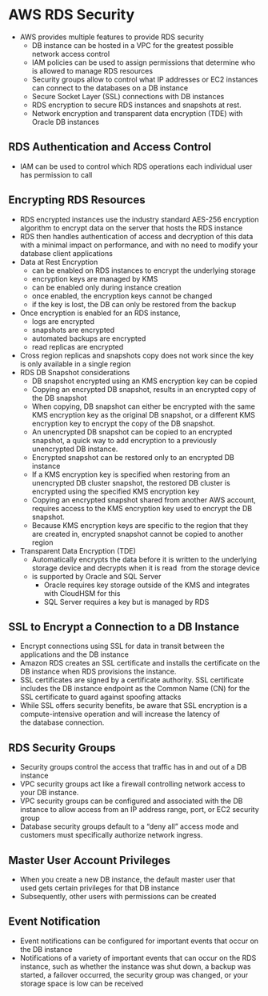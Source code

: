 # AWS RDS Security

* AWS provides multiple features to provide RDS security
  * DB instance can be hosted in a VPC for the greatest possible network access control
  * IAM policies can be used to assign permissions that determine who is allowed to manage RDS resources
  * Security groups allow to control what IP addresses or EC2 instances can connect to the databases on a DB instance
  * Secure Socket Layer \(SSL\) connections with DB instances
  * RDS encryption to secure RDS instances and snapshots at rest.
  * Network encryption and transparent data encryption \(TDE\) with Oracle DB instances

## RDS Authentication and Access Control

* IAM can be used to control which RDS operations each individual user has permission to call

## Encrypting RDS Resources

* RDS encrypted instances use the industry standard AES-256 encryption algorithm to encrypt data on the server that hosts the RDS instance
* RDS then handles authentication of access and decryption of this data with a minimal impact on performance, and with no need to modify your database client applications
* Data at Rest Encryption
  * can be enabled on RDS instances to encrypt the underlying storage
  * encryption keys are managed by KMS
  * can be enabled only during instance creation
  * once enabled, the encryption keys cannot be changed
  * if the key is lost, the DB can only be restored from the backup
* Once encryption is enabled for an RDS instance,
  * logs are encrypted
  * snapshots are encrypted
  * automated backups are encrypted
  * read replicas are encrypted
* Cross region replicas and snapshots copy does not work since the key is only available in a single region
* RDS DB Snapshot considerations
  * DB snapshot encrypted using an KMS encryption key can be copied
  * Copying an encrypted DB snapshot, results in an encrypted copy of the DB snapshot
  * When copying, DB snapshot can either be encrypted with the same KMS encryption key as the original DB snapshot, or a different KMS encryption key to encrypt the copy of the DB snapshot.
  * An unencrypted DB snapshot can be copied to an encrypted snapshot, a quick way to add encryption to a previously unencrypted DB instance.
  * Encrypted snapshot can be restored only to an encrypted DB instance
  * If a KMS encryption key is specified when restoring from an unencrypted DB cluster snapshot, the restored DB cluster is encrypted using the specified KMS encryption key
  * Copying an encrypted snapshot shared from another AWS account, requires access to the KMS encryption key used to encrypt the DB snapshot.
  * Because KMS encryption keys are specific to the region that they are created in, encrypted snapshot cannot be copied to another region
* Transparent Data Encryption \(TDE\)
  * Automatically encrypts the data before it is written to the underlying storage device and decrypts when it is read  from the storage device
  * is supported by Oracle and SQL Server
    * Oracle requires key storage outside of the KMS and integrates with CloudHSM for this
    * SQL Server requires a key but is managed by RDS

## SSL to Encrypt a Connection to a DB Instance

* Encrypt connections using SSL for data in transit between the applications and the DB instance
* Amazon RDS creates an SSL certificate and installs the certificate on the DB instance when RDS provisions the instance.
* SSL certificates are signed by a certificate authority. SSL certificate includes the DB instance endpoint as the Common Name \(CN\) for the SSL certificate to guard against spoofing attacks
* While SSL offers security benefits, be aware that SSL encryption is a compute-intensive operation and will increase the latency of the database connection.

## RDS Security Groups

* Security groups control the access that traffic has in and out of a DB instance
* VPC security groups act like a firewall controlling network access to your DB instance.
* VPC security groups can be configured and associated with the DB instance to allow access from an IP address range, port, or EC2 security group
* Database security groups default to a “deny all” access mode and customers must specifically authorize network ingress.

## Master User Account Privileges

* When you create a new DB instance, the default master user that used gets certain privileges for that DB instance
* Subsequently, other users with permissions can be created

## Event Notification

* Event notifications can be configured for important events that occur on the DB instance
* Notifications of a variety of important events that can occur on the RDS instance, such as whether the instance was shut down, a backup was started, a failover occurred, the security group was changed, or your storage space is low can be received



